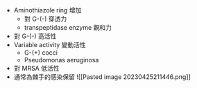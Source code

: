 - Aminothiazole ring 增加
	- 對 G-(-) 穿透力
	- transpeptidase enzyme 親和力
- 對 G-(-) 高活性
- Variable activity 變動活性
	- G-(+) cocci
	- Pseudomonas aeruginosa
- 對 MRSA 低活性
- 通常為棘手的感染保留
![[Pasted image 20230425211446.png]]